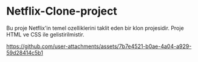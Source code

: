 # Netflix-Clone-project
Bu proje Netflix'in temel ozelliklerini taklit eden bir klon projesidir.
Proje HTML ve CSS ile gelistirilmistir.

https://github.com/user-attachments/assets/7b7e4521-b0ae-4a04-a929-59d28414c5b1

